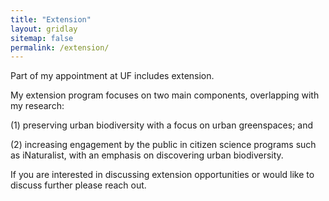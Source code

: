 ```yaml
---
title: "Extension"
layout: gridlay
sitemap: false
permalink: /extension/
---
```


Part of my appointment at UF includes extension.

My extension program focuses on two main components, overlapping with my research:

(1) preserving urban biodiversity with a focus on urban greenspaces; and

(2) increasing engagement by the public in citizen science programs such as iNaturalist, with an emphasis on discovering urban biodiversity.

If you are interested in discussing extension opportunities or would like to discuss further please reach out.
